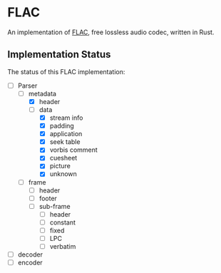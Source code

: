 # FLAC

An implementation of [FLAC][flac], free lossless audio codec, written in
Rust.

## Implementation Status

The status of this FLAC implementation:

- [ ] Parser
  - [ ] metadata
    - [x] header
    - [ ] data
      - [x] stream info
      - [x] padding
      - [x] application
      - [x] seek table
      - [x] vorbis comment
      - [x] cuesheet
      - [x] picture
      - [x] unknown
  - [ ] frame
    - [ ] header
    - [ ] footer
    - [ ] sub-frame
      - [ ] header
      - [ ] constant
      - [ ] fixed
      - [ ] LPC
      - [ ] verbatim
- [ ] decoder
- [ ] encoder

[flac]: https://xiph.org/flac
